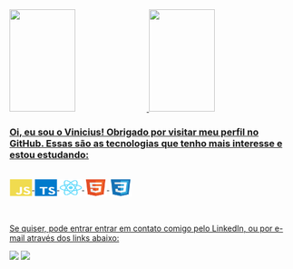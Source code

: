 <div align="left">
  <a href="https://github.com/vinibarizon">
  <img height="180em" width="48%" src="https://github-readme-stats.vercel.app/api?username=vinibarizon&show_icons=true&theme=dark&include_all_commits=true&count_private=true"/>
  <img height="180em" width="48%" src="https://github-readme-stats.vercel.app/api/top-langs/?username=vinibarizon&layout=compact&langs_count=7&theme=dark"/>
</div>
  
  <h3>Oi, eu sou o Vinicius! Obrigado por visitar meu perfil no GitHub. Essas são as tecnologias que tenho mais interesse e estou estudando:</h3>
  <div style="display: inline_block"><br>
  <img align="center" height="30" width="40" src="https://raw.githubusercontent.com/devicons/devicon/master/icons/javascript/javascript-plain.svg">
  <img align="center" height="30" width="40" src="https://raw.githubusercontent.com/devicons/devicon/master/icons/typescript/typescript-plain.svg">
  <img align="center" height="30" width="40" src="https://raw.githubusercontent.com/devicons/devicon/master/icons/react/react-original.svg">
  <img align="center" height="30" width="40" src="https://raw.githubusercontent.com/devicons/devicon/master/icons/html5/html5-original.svg">
  <img align="center" height="30" width="40" src="https://raw.githubusercontent.com/devicons/devicon/master/icons/css3/css3-original.svg">
</div>
 <br><br>
<p>Se quiser, pode entrar entrar em contato comigo pelo LinkedIn, ou por e-mail através dos links abaixo:</p>
 <a href = "mailto:vi.barizont@gmail.com"><img src="https://img.shields.io/badge/-Gmail-%23333?style=for-the-badge&logo=gmail&logoColor=white" target="_blank"></a>
 <a href="https://www.linkedin.com/in/vinicius-peres-barizon-120118141/" target="_blank"><img src="https://img.shields.io/badge/-LinkedIn-%230077B5?style=for-the-badge&logo=linkedin&logoColor=white" target="_blank"></a> 
